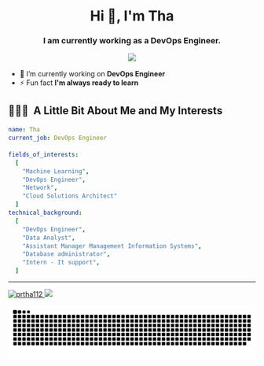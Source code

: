 <h1 align="center">Hi 👋, I'm Tha</h1>
<h3 align="center">I am currently working as a DevOps Engineer.</h3>
<p align="center">
  <img height="200" src="https://i.pinimg.com/originals/8a/4b/29/8a4b2951790bfa8a9ea10b0b016828e5.gif"/>
</p>

- 🔭 I’m currently working on **DevOps Engineer**
- ⚡ Fun fact **I'm always ready to learn**

<h2> 👨🏻‍💻 &nbsp;A Little Bit About Me and My Interests</h2>

```yaml
name: Tha
current_job: DevOps Engineer

fields_of_interests:
  [
    "Machine Learning",
    "DevOps Engineer",
    "Network",
    "Cloud Solutions Architect"
  ]
technical_background:
  [
    "DevOps Engineer",
    "Data Analyst",
    "Assistant Manager Management Information Systems",
    "Database administrator",
    "Intern - It support",
  ]
```

--- 

<a href="https://github.com/thepiyushmalhotra">
  <img height="180em" src="https://github-readme-stats.vercel.app/api?username=prtha112&theme=omni&show_icons=true&locale=en" alt="prtha112" />
  <img height="180em" src="https://github-readme-stats.vercel.app/api/top-langs/?username=prtha112&theme=omni&layout=compact" />
</a>

![Snake animation](https://raw.githubusercontent.com/prtha112/prtha112/b03cd34c9ef13400dd2a05005f0bc5d5bdec6a26/github-contribution-grid-snake.svg)
